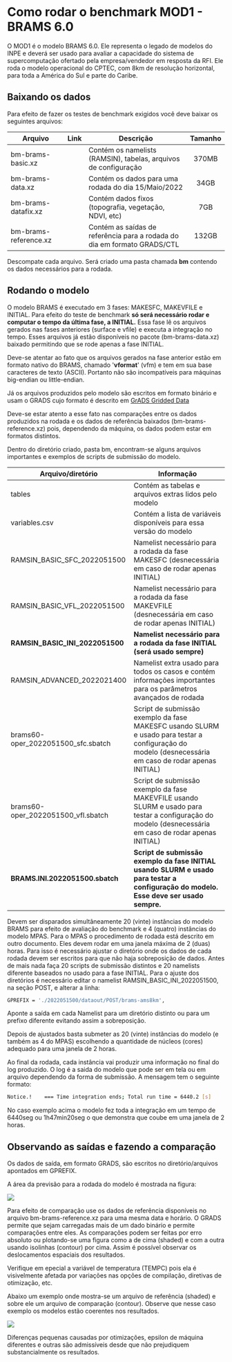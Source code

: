 # Como rodar o benchmark MOD1 - BRAMS 6.0



O MOD1 é o modelo BRAMS 6.0. Ele representa o legado de modelos do INPE e deverá ser usado para avaliar a capacidade do sistema de supercomputação ofertado pela empresa/vendedor em resposta da RFI. Ele roda o modelo operacional do CPTEC, com 8km de resolução horizontal, para toda a América do Sul e parte do Caribe.



## Baixando os dados



Para efeito de fazer os testes de benchmark exigidos você deve baixar os seguintes arquivos:

| Arquivo               | Link | Descrição                                                                | Tamanho |
| --------------------- | ---- | ------------------------------------------------------------------------ |:-------:|
| bm-brams-basic.xz     |      | Contém os namelists (RAMSIN), tabelas, arquivos de configuração          | 370MB   |
| bm-brams-data.xz      |      | Contém os dados para uma rodada do dia 15/Maio/2022                      | 34GB    |
| bm-brams-datafix.xz   |      | Contém dados fixos (topografia, vegetação, NDVI, etc)                    | 7GB     |
| bm-brams-reference.xz |      | Contém as saídas de referência para a rodada do dia em formato GRADS/CTL | 132GB   |

Descompate cada arquivo. Será criado uma pasta chamada **bm** contendo os dados necessários para a rodada.



## Rodando o modelo



O modelo BRAMS é executado em 3 fases: MAKESFC, MAKEVFILE e INITIAL. Para efeito do teste de benchmark **só será necessário rodar e computar o tempo da última fase, a INITIAL.** Essa fase lê os arquivos gerados nas fases anteriores (surface e vfile) e executa a integração no tempo. Esses arquivos já estão disponíveis no pacote (bm-brams-data.xz) baixado permitindo que se rode apenas a fase INITIAL.

Deve-se atentar ao fato que os arquivos gerados na fase anterior estão em formato nativo do BRAMS, chamado '**vformat**' (vfm) e tem em sua base caracteres de texto (ASCII). Portanto não são incompatíveis para máquinas big-endian ou little-endian. 

Já os arquivos produzidos pelo modelo são escritos em formato binário e usam o GRADS cujo formato é descrito em [GrADS Gridded Data](http://cola.gmu.edu/grads/gadoc/aboutgriddeddata.html#formats)

Deve-se estar atento a esse fato nas comparações entre os dados produzidos na rodada e os dados de referência baixados (bm-brams-reference.xz) pois, dependendo da máquina, os dados podem estar em formatos distintos.

Dentro do diretório criado, pasta bm, encontram-se alguns arquivos importantes e exemplos de scripts de submissão do modelo.

| Arquivo/diretório                  | Informação                                                                                                                                              |
| ---------------------------------- | ------------------------------------------------------------------------------------------------------------------------------------------------------- |
| tables                             | Contém as tabelas e arquivos extras lidos pelo modelo                                                                                                   |
| variables.csv                      | Contém a lista de variáveis disponíveis para essa versão do modelo                                                                                      |
| RAMSIN_BASIC_SFC_2022051500        | Namelist necessário para a rodada da fase MAKESFC (desnecessária em caso de rodar apenas INITIAL)                                                       |
| RAMSIN_BASIC_VFL_2022051500        | Namelist necessário para a rodada da fase MAKEVFILE (desnecessária em caso de rodar apenas INITIAL)                                                     |
| **RAMSIN_BASIC_INI_2022051500**    | **Namelist necessário para a rodada da fase INITIAL (será usado sempre)**                                                                               |
| RAMSIN_ADVANCED_2022021400         | Namelist extra usado para todos os casos e contém informações importantes para os parâmetros avançados de rodada                                        |
| brams60-oper_2022051500_sfc.sbatch | Script de submissão exemplo da fase MAKESFC usando SLURM e usado para testar a configuração do modelo (desnecessária em caso de rodar apenas INITIAL)   |
| brams60-oper_2022051500_vfl.sbatch | Script de submissão exemplo da fase MAKEVFILE usando SLURM e usado para testar a configuração do modelo (desnecessária em caso de rodar apenas INITIAL) |
| **BRAMS.INI.2022051500.sbatch**    | **Script de submissão exemplo da fase INITIAL usando SLURM e usado para testar a configuração do modelo. Esse deve ser usado sempre.**                  |

 Devem ser disparados simultâneamente 20 (vinte) instâncias do modelo BRAMS para efeito de avaliação do benchmark e 4 (quatro) instâncias do modelo MPAS. Para o MPAS o procedimento de rodada está descrito em outro documento. Eles devem rodar em uma janela máxíma de 2 (duas) horas. Para isso é necessário ajustar o diretório onde os dados de cada rodada devem ser escritos para que não haja sobreposição de dados. Antes de mais nada faça 20 scripts de submissão distintos e 20 namelists diferente baseados no usado para a fase INITIAL. Para o ajuste dos diretórios é necessário editar o namelist RAMSIN_BASIC_INI_2022051500, na seção POST, e alterar a linha:



```bash
GPREFIX = './2022051500/dataout/POST/brams-ams8km',
```



Aponte a saída em cada Namelist para um diretório distinto ou para um prefixo diferente evitando assim a sobreposição.

Depois de ajustados basta submeter as 20 (vinte) instâncias do modelo (e também as 4 do MPAS) escolhendo a quantidade de núcleos (cores) adequado para uma janela de 2 horas. 

Ao final da rodada, cada instância vai produzir uma informação no final do log produzido. O log é a saida do modelo que pode ser em tela ou em arquivo dependendo da forma de submissão. A mensagem tem o seguinte formato:



```bash
Notice.!    === Time integration ends; Total run time = 6440.2 [s]
```

No caso exemplo acima o modelo fez toda a integração em um tempo de 6440seg ou 1h47min20seg o que demonstra que coube em uma janela de 2 horas.



## Observando as saídas e fazendo a comparação



Os dados de saída, em formato GRADS, são escritos no diretório/arquivos apontados em GPREFIX.

 A área da previsão para a rodada do modelo é mostrada na figura:

![](https://i.ibb.co/BPwC5Nh/sa.png)

Para efeito de comparação use os dados de referência disponíveis no arquivo  bm-brams-reference.xz para uma mesma data e horário. O GRADS permite que sejam carregadas mais de um dado binário e permite comparações entre eles. As comparações podem ser feitas por erro absoluto ou plotando-se uma figura como a de cima (shaded) e com a outra usando isolinhas (contour) por cima. Assim é possível observar os deslocamentos espaciais dos resultados.

Verifique em epecial a variável de temperatura (TEMPC) pois ela é visivelmente afetada por variações nas opções de compilação, diretivas de otimização, etc.

Abaixo um exemplo onde mostra-se um arquivo de referência (shaded) e sobre ele um arquivo de comparação (contour). Observe que nesse caso exemplo os modelos estão coerentes nos resultados.

![](https://i.ibb.co/yy7Lq3g/clab-default.png)

Diferenças pequenas causadas por otimizações, epsilon de máquina diferentes e outras são admissíveis desde que não prejudiquem substancialmente os resultados.
